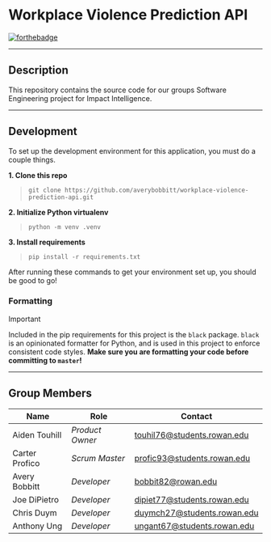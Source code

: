 # Workplace Violence Prediction API

[![forthebadge](https://forthebadge.com/images/badges/made-with-python.svg)](https://forthebadge.com)

---

## Description

This repository contains the source code for our groups Software Engineering project for Impact Intelligence.

---

## Development

To set up the development environment for this application, you must do a couple things.

**1. Clone this repo** 
> `git clone https://github.com/averybobbitt/workplace-violence-prediction-api.git`

**2. Initialize Python virtualenv** 
> `python -m venv .venv`

**3. Install requirements** 
> `pip install -r requirements.txt`

After running these commands to get your environment set up, you should be good to go!

### Formatting

> [!IMPORTANT] 
> Included in the pip requirements for this project is the `black` package. `black` is an opinionated formatter for Python, and is used in this project to enforce consistent code styles. **Make sure you are formatting your code before committing to `master`!**

---

## Group Members

| Name           | Role            | Contact                                                           |
|----------------|-----------------|-------------------------------------------------------------------|
| Aiden Touhill  | *Product Owner* | [touhil76@students.rowan.edu](mailto:touhil76@students.rowan.edu) |
| Carter Profico | *Scrum Master*  | [profic93@students.rowan.edu](mailto:profic93@students.rowan.edu) |
| Avery Bobbitt  | *Developer*     | [bobbit82@rowan.edu](mailto:bobbit82@rowan.edu)                   |
| Joe DiPietro   | *Developer*     | [dipiet77@students.rowan.edu](mailto:dipiet77@students.rowan.edu) |
| Chris Duym     | *Developer*     | [duymch27@students.rowan.edu](mailto:duymch27@students.rowan.edu) |
| Anthony Ung    | *Developer*     | [ungant67@students.rowan.edu](mailto:ungant67@students.rowan.edu) |
